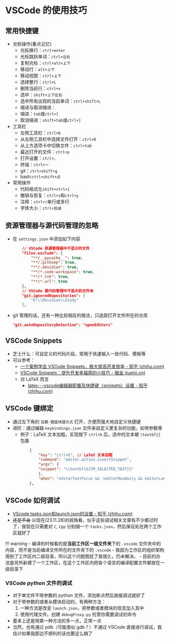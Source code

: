 # VSCode 的使用技巧
## 常用快捷键
- 光标操作(重点记忆)
  - 光标换行：`ctrl+enter`
  - 光标跳跃单词：`ctrl+左右`
  - 复制光标：`ctrl+alt+上下`
  - 移动行：`alt+上下`
  - 移动视图：`ctrl+上下`
  - 选择整行：`ctrl+L`
  - 删除当前行：`ctrl+x`
  - 选中：`shift+上下左右`
  - 选中所有出现的当前单词：`ctrl+shift+L`
  - 缩进与取消缩进：
  - 缩进：`tab`或`ctrl+[`
  - 取消缩进：`shift+tab`或`ctrl+]`
- 工具栏
  - 左侧工具栏：`ctrl+b`
  - 从左侧工具栏中选择文件打开：`ctrl+0`
  - 从上方选项卡中切换文件：`ctrl+tab`
  - 最近打开的文件：`ctrl+p`
  - 打开设置：`ctrl+，`
  - 终端：`ctrl+～`
  - git：`ctrl+shift+g`
  - bash:`ctrl+shift+点`
- 常用操作
  - 代码格式化`shift+ctrl+i`
  - 撤销与恢复：`ctrl+z`和`ctrl+y`
  - 注释：`ctrl+/`单行或多行
  - 字体大小：`ctrl+加减`

## 资源管理器与源代码管理的忽略
- 在 `settings.json` 中添加如下内容
    ```json
        // VSCode 资源管理器中不显示的文件
        "files.exclude": {
            "**/__pycache__": true,
            "**/.gitkeep": true,
            "**/.obsidian": true,
            "**/*.code-workspace": true,
            "**/*.lnk": true,
            "**/*.url": true
        },
        // VSCode 源代码管理中不显示的文件夹
        "git.ignoredRepositories": [
            "D:\\Obsidian\\Study"
        ],
    ```
- git 管理的话，还有一种比较相反的做法，只追踪打开文件所在的仓库
    ```json
    "git.autoRepositoryDetection": "openEditors"
    ```

## VSCode Snippets
- 芝士什么：可自定义的代码片段，常用于快速输入一些代码、模板等
- 可以参考：
  - [一个案例学会 VSCode Snippets，极大提高开发效率 - 知乎 (zhihu.com)](https://zhuanlan.zhihu.com/p/457062272)
  - [VSCode Snippets：提升开发幸福感的小技巧 - 掘金 (juejin.cn)](https://juejin.cn/post/7076609496046370847)
  - 对 LaTeX 而言
    - [latex---vscode编辑器配置及快捷键（snnipets）设置 - 知乎 (zhihu.com)](https://zhuanlan.zhihu.com/p/350249305)


## VSCode 键绑定
- 通过左下角的 `设置-键盘快捷方式` 打开，方便而强大地自定义快捷键
- 进阶：通过编辑 `keybindings.json` 文件来自定义更复杂的功能，如带参数等
  - 例子：LaTeX 文本加粗，实现按下 `ctrl+b` 后，选中的文本被 `\textbf{}` 包裹
    ```json
        {
            "key": "ctrl+b", // LaTeX 文本加粗
            "command": "editor.action.insertSnippet",
            "args": {
            "snippet": "\\textbf{${TM_SELECTED_TEXT}}"
            },
            "when": "editorTextFocus && !editorReadonly && editorLangId =~ /^latex$/"
        },
    ```

## VSCode 如何调试
- [VScode tasks.json和launch.json的设置 - 知乎 (zhihu.com)](https://zhuanlan.zhihu.com/p/92175757)
- ~~还是不会~~ 以现在(23.11.28)的视角看，似乎这些调试相关文章有不少都过时了，我现在只需要对 `C`, `Cpp` 分别搞一个 `tasks.json`，然后保证处在两个工作区就好了

!!! warning
    - 编译的时候看的是**当前工作区一级文件夹**下的 `.vscode` 文件夹中的内容，而不是当前编译文件所在的文件夹下的 `.vscode`
    - 我因为工作区的组织架构用到了工作区内二级目录，所以这个问题困扰了我很久，仍未解决。
      - 目前的办法是另外新建了一个工作区，在这个工作区内把各个语言的编译配置文件都放在一级目录下

### VSCode python 文件的调试
- 对于单文件不带参数的 python 文件，添加断点然后直接调试就好了
- 对于带参数的或者从模块启动的，有两种方法：
  1. 一种方法是改变 `launch.json`，把参数或者模块的信息加入其中
  2. 使用代理文件。创建 `debugProxy.py` 托管你需要调试的命令
- 基本上还是用第一种方法的多一点，正常一点
- 当然，也有通过 pdb（可能类似 gdb？）不通过 VSCode 直接进行调试，我估计如果我那边不顺利的话也要这么搞了